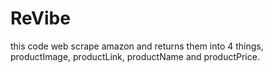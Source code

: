 # ReVibe

this code web scrape amazon and returns them into 4 things, productImage, productLink, productName and productPrice.
